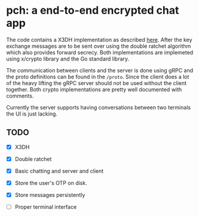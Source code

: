 # pch: a end-to-end encrypted chat app

The code contains a X3DH implementation as described [here](https://signal.org/docs/specifications/x3dh/). After the key exchange messages are to be sent over using the double ratchet algorithm which also provides forward secrecy. Both implementations are implemeted using x/crypto library and the Go standard library.

The communication between clients and the server is done using gRPC and the proto definitions can be found in the `/proto`. Since the client does a lot of the heavy lifting the gRPC server should not be used without the client together. Both crypto implementations are pretty well documented with comments.

Currently the server supports having conversations between two terminals the UI is just lacking.

## TODO

- [x] X3DH
- [x] Double ratchet
- [x] Basic chatting and server and client
- [x] Store the user's OTP on disk.
- [x] Store messages persistently
- [ ] Proper terminal interface

